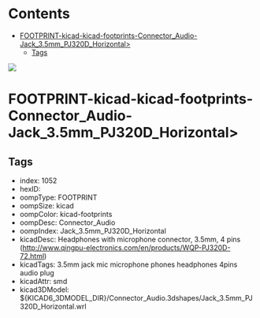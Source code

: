 



Contents
========

* [FOOTPRINT-kicad-kicad-footprints-Connector_Audio-Jack_3.5mm_PJ320D_Horizontal>](#footprint-kicad-kicad-footprints-connector_audio-jack_35mm_pj320d_horizontal)
	* [Tags](#tags)
  
![][im]
# FOOTPRINT-kicad-kicad-footprints-Connector_Audio-Jack_3.5mm_PJ320D_Horizontal>

## Tags

- index: 1052
- hexID: 
- oompType: FOOTPRINT
- oompSize: kicad
- oompColor: kicad-footprints
- oompDesc: Connector_Audio
- oompIndex: Jack_3.5mm_PJ320D_Horizontal
- kicadDesc: Headphones with microphone connector, 3.5mm, 4 pins (http://www.qingpu-electronics.com/en/products/WQP-PJ320D-72.html)
- kicadTags: 3.5mm jack mic microphone phones headphones 4pins audio plug
- kicadAttr: smd
- kicad3DModel: ${KICAD6_3DMODEL_DIR}/Connector_Audio.3dshapes/Jack_3.5mm_PJ320D_Horizontal.wrl



[im]: image.png
